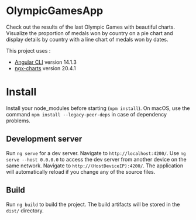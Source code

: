 # OlympicGamesApp

Check out the results of the last Olympic Games with beautiful charts. Visualize the proportion of medals won by country on a pie chart and 
display details by country with a line chart of medals won by dates.

This project uses :
- [Angular CLI](https://github.com/angular/angular-cli) version 14.1.3
- [ngx-charts](https://github.com/swimlane/ngx-charts) version 20.4.1

# Install 

Install your node_modules before starting (`npm install`).
On macOS, use the command `npm install --legacy-peer-deps` in case of dependency problems.

## Development server

Run `ng serve` for a dev server. Navigate to `http://localhost:4200/`.
Use `ng serve --host 0.0.0.0` to access the dev server from another device on the same network. Navigate to `http://(HostDeviceIP):4200/`.
The application will automatically reload if you change any of the source files.

## Build

Run `ng build` to build the project. The build artifacts will be stored in the `dist/` directory.